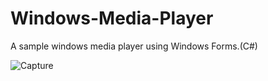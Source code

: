 # Windows-Media-Player
A sample windows media player using Windows Forms.(C#)

![Capture](https://user-images.githubusercontent.com/28431746/144293270-ab1230aa-a032-4877-a203-ef4b7814d673.JPG)
